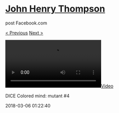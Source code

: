 # [John Henry Thompson](../README.md)
post Facebook.com

[< Previous](2018-03-18-1.md) [Next >](2018-03-06-2.md)

[![](../media/2018-03-06/DICE-Colored-mind-mutant-4.mp4)](../README.md)

DICE Colored mind: mutant #4

2018-03-06 01:22:40